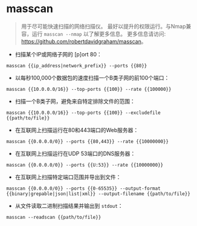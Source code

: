 # masscan

> 用于尽可能快速扫描的网络扫描仪。
> 最好以提升的权限运行。与Nmap兼容，运行 `masscan --nmap` 以了解更多信息。
> 更多信息请访问: <https://github.com/robertdavidgraham/masscan>。

- 扫描某个IP或网络子网的 [p]ort 80：

`masscan {{ip_address|network_prefix}} --ports {{80}}`

- 以每秒100,000个数据包的速度扫描一个B类子网的前100个端口：

`masscan {{10.0.0.0/16}} --top-ports {{100}} --rate {{100000}}`

- 扫描一个B类子网，避免来自特定排除文件的范围：

`masscan {{10.0.0.0/16}} --top-ports {{100}} --excludefile {{path/to/file}}`

- 在互联网上扫描运行在80和443端口的Web服务器：

`masscan {{0.0.0.0/0}} --ports {{80,443}} --rate {{10000000}}`

- 在互联网上扫描运行在UDP 53端口的DNS服务器：

`masscan {{0.0.0.0/0}} --ports {{U:53}} --rate {{10000000}}`

- 在互联网上扫描特定端口范围并导出到文件：

`masscan {{0.0.0.0/0}} --ports {{0-65535}} --output-format {{binary|grepable|json|list|xml}} --output-filename {{path/to/file}}`

- 从文件读取二进制扫描结果并输出到 `stdout`：

`masscan --readscan {{path/to/file}}`